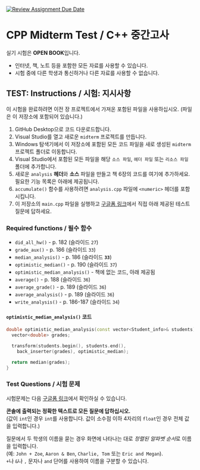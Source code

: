[![Review Assignment Due Date](https://classroom.github.com/assets/deadline-readme-button-24ddc0f5d75046c5622901739e7c5dd533143b0c8e959d652212380cedb1ea36.svg)](https://classroom.github.com/a/c1JDVzy_)
# CPP Midterm Test / C++ 중간고사

실기 시험은 **OPEN BOOK**입니다. 

- 인터넷, 책, 노트 등을 포함한 모든 자료를 사용할 수 있습니다.
- 시험 중에 다른 학생과 통신하거나 다른 자료를 사용할 수 없습니다.

## **TEST:** Instructions / **시험:** 지시사항

이 시험을 완료하려면 이전 장 프로젝트에서 가져온 포함된 파일을 사용하십시오. (파일은 이 저장소에 포함되어 있습니다.)

1. GitHub Desktop으로 코드 다운로드합니다.
2. Visual Studio를 열고 새로운 `midterm` 프로젝트를 만듭니다.
3. Windows 탐색기에서 이 저장소에 포함된 모든 코드 파일을 새로 생성된 `midterm` 프로젝트 폴더로 이동합니다.
4. Visual Studio에서 포함된 모든 파일을 해당 `소스 파일`, `헤더 파일` 또는 `리소스 파일` 폴더에 추가합니다.
5. 새로운 `analysis` **헤더**와 **소스** 파일을 만들고 책 6장의 코드를 여기에 추가하세요. 필요한 기능 목록은 아래에 제공됩니다.
6. `accumulate()` 함수를 사용하려면 `analysis.cpp` 파일에 `<numeric>` 헤더를 포함시킵니다.
7. 이 저장소의 `main.cpp` 파일을 실행하고 [구글폼 링크](https://forms.gle/5yL8Az6oxV9TWVPL7)에서 직접 아래 제공된 테스트 질문에 답하세요.

### Required functions / 필수 함수

- `did_all_hw()` - p. 182 (슬라이드 `27`)
- `grade_aux()` - p. 186 (슬라이드 `33`)
- `median_analysis()` - p. 186 (슬라이드 **`33`**)
- `optimistic_median()` - p. 190 (슬라이드 `37`)
- `optimistic_median_analysis()` - 책에 없는 코드, 아래 제공됨
- `average()` - p. 188 (슬라이드 `36`)
- `average_grade()` - p. 189 (슬라이드 `36`)
- `average_analysis()` - p. 189 (슬라이드 `36`)
- `write_analysis()` - p. 186-187 (슬라이드 `34`)

#### `optimistic_median_analysis()` 코드

```cpp
double optimistic_median_analysis(const vector<Student_info>& students) {
  vector<double> grades;

  transform(students.begin(), students.end(),
    back_inserter(grades), optimistic_median);

  return median(grades);
}
```

### Test Questions / 시험 문제

시험문제는 다음 [구글폼 링크](https://forms.gle/5yL8Az6oxV9TWVPL7)에서 확인하실 수 있습니다.

**콘솔에 출력되는 정확한 텍스트로 모든 질문에 답하십시오.**<br>
(값이 `int`인 경우 `int`를 사용합니다. 값이 소수점 이하 4자리의 `float`인 경우 전체 값을 입력합니다.)

질문에서 두 학생의 이름을 묻는 경우 화면에 나타나는 대로 *정렬된 알파벳 순서*로 이름을 입력합니다.<br>
(예: `John + Zoe`, `Aaron & Ben`, `Charlie, Tom` 또는 `Eric and Megan`).<br>
`+`나 `&`나 `,` 문자나 `and` 단어를 사용하여 이름을 구분할 수 있습니다.
